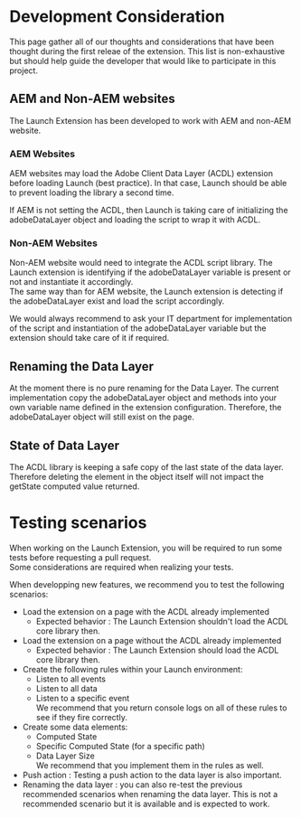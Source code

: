 # Development Consideration

This page gather all of our thoughts and considerations that have been thought during the first releae of the extension.
This list is non-exhaustive but should help guide the developer that would like to participate in this project.

## AEM and Non-AEM websites

The Launch Extension has been developed to work with AEM and non-AEM website.

### AEM Websites

AEM websites may load the Adobe Client Data Layer (ACDL) extension before loading Launch (best practice). In that case, Launch should be able to prevent loading the library a second time.

If AEM is not setting the ACDL, then Launch is taking care of initializing the adobeDataLayer object and loading the script to wrap it with ACDL.

### Non-AEM Websites

Non-AEM website would need to integrate the ACDL script library.
The Launch extension is identifying if the adobeDataLayer variable is present or not and instantiate it accordingly.\
The same way than for AEM website, the Launch extension is detecting if the adobeDataLayer exist and load the script accordingly.

We would always recommend to ask your IT department for implementation of the script and instantiation of the adobeDataLayer variable but the extension should take care of it if required.

## Renaming the Data Layer

At the moment there is no pure renaming for the Data Layer. The current implementation copy the adobeDataLayer object and methods into your own variable name defined in the extension configuration.
Therefore, the adobeDataLayer object will still exist on the page.

## State of Data Layer

The ACDL library is keeping a safe copy of the last state of the data layer. Therefore deleting the element in the object itself will not impact the getState computed value returned.

# Testing scenarios

When working on the Launch Extension, you will be required to run some tests before requesting a pull request.\
Some considerations are required when realizing your tests.

When developping new features, we recommend you to test the following scenarios:

* Load the extension on a page with the ACDL already implemented
  * Expected behavior : The Launch Extension shouldn't load the ACDL core library then.
* Load the extension on a page without the ACDL already implemented
  * Expected behavior : The Launch Extension should load the ACDL core library then.
* Create the following rules within your Launch environment:
  * Listen to all events
  * Listen to all data
  * Listen to a specific event\
  We recommend that you return console logs on all of these rules to see if they fire correctly.
* Create some data elements:
  * Computed State
  * Specific Computed State (for a specific path)
  * Data Layer Size\
  We recommend that you implement them in the rules as well.
* Push action : Testing a push action to the data layer is also important.
* Renaming the data layer : you can also re-test the previous recommended scenarios when renaming the data layer. This is not a recommended scenario but it is available and is expected to work.